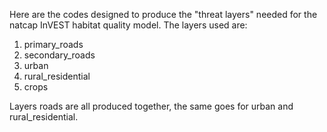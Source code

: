 Here are the codes designed to produce the "threat layers" needed for the natcap InVEST habitat quality model. 
The layers used are: 

1. primary_roads
2. secondary_roads
3. urban
4. rural_residential
5. crops

Layers roads are all produced together, the same goes for urban and rural_residential. 
